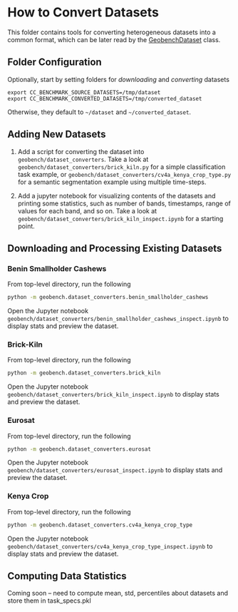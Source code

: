 # How to Convert Datasets

This folder contains tools for converting heterogeneous datasets into a common format, which can be later read by the [GeobenchDataset](https://github.com/ElementAI/climate-change-benchmark/blob/main/geobench/io/dataset.py) class.

## Folder Configuration
Optionally, start by setting folders for *downloading* and *converting* datasets
```
export CC_BENCHMARK_SOURCE_DATASETS=/tmp/dataset
export CC_BENCHMARK_CONVERTED_DATASETS=/tmp/converted_dataset
```
Otherwise, they default to `~/dataset` and `~/converted_dataset`.

## Adding New Datasets

1. Add a script for converting the dataset into `geobench/dataset_converters`. Take a look at `geobench/dataset_converters/brick_kiln.py` for a simple classification task example, or `geobench/dataset_converters/cv4a_kenya_crop_type.py` for a semantic segmentation example using multiple time-steps.

2. Add a jupyter notebook for visualizing contents of the datasets and printing some statistics, such as number of bands, timestamps, range of values for each band, and so on. Take a look at `geobench/dataset_converters/brick_kiln_inspect.ipynb` for a starting point.

## Downloading and Processing Existing Datasets

### Benin Smallholder Cashews
From top-level directory, run the following
```bash
python -m geobench.dataset_converters.benin_smallholder_cashews
```
Open the Jupyter notebook `geobench/dataset_converters/benin_smallholder_cashews_inspect.ipynb` to display stats and preview the dataset.


### Brick-Kiln
From top-level directory, run the following
```bash
python -m geobench.dataset_converters.brick_kiln
```
Open the Jupyter notebook `geobench/dataset_converters/brick_kiln_inspect.ipynb` to display stats and preview the dataset.


### Eurosat
From top-level directory, run the following
```bash
python -m geobench.dataset_converters.eurosat
```
Open the Jupyter notebook `geobench/dataset_converters/eurosat_inspect.ipynb` to display stats and preview the dataset.


### Kenya Crop
From top-level directory, run the following
```bash
python -m geobench.dataset_converters.cv4a_kenya_crop_type
```
Open the Jupyter notebook `geobench/dataset_converters/cv4a_kenya_crop_type_inspect.ipynb` to display stats and preview the dataset.


## Computing Data Statistics

Coming soon – need to compute mean, std, percentiles about datasets and store them in task_specs.pkl
